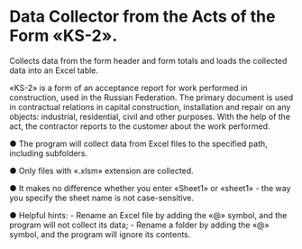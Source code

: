 # Data Collector from the Acts of the Form «KS-2».
Collects data from the form header and form totals and loads the collected data into an Excel table.

«KS-2» is a form of an acceptance report for work performed in construction, used in the Russian Federation. The primary document is used in contractual relations in capital construction, installation and repair on any objects: industrial, residential, civil and other purposes. With the help of the act, the contractor reports to the customer about the work performed.

● The program will collect data from Excel files to the specified path, including subfolders.

● Only files with «.xlsm» extension are collected.

● It makes no difference whether you enter «Sheet1» or «sheet1» - the way you specify the sheet name is not case-sensitive.

● Helpful hints:
    - Rename an Excel file by adding the «@» symbol, and the program will not collect its data;
    - Rename a folder by adding the «@» symbol, and the program will ignore its contents.
